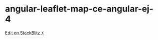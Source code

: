 # angular-leaflet-map-ce-angular-ej-4

[Edit on StackBlitz ⚡️](https://stackblitz.com/edit/angular-leaflet-map-ce-angular-ej-4)